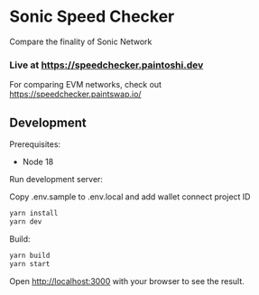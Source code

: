 # Sonic Speed Checker

Compare the finality of Sonic Network

### Live at https://speedchecker.paintoshi.dev

For comparing EVM networks, check out https://speedchecker.paintswap.io/

## Development

Prerequisites:

* Node 18

Run development server:

Copy .env.sample to .env.local and add wallet connect project ID

```bash
yarn install
yarn dev
```

Build:

```bash
yarn build
yarn start
```

Open [http://localhost:3000](http://localhost:3000) with your browser to see the result.
